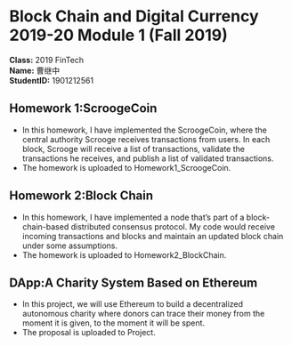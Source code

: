 # Block Chain and Digital Currency 2019-20 Module 1 (Fall 2019)
**Class:**
2019 FinTech  
**Name:**
曹继中  
**StudentID:**
1901212561  

## Homework 1:ScroogeCoin  
* In this homework, I have implemented the ScroogeCoin, where the central authority Scrooge receives transactions from users.  In each block, Scrooge will receive a list of transactions, validate the transactions he receives, and publish a list of validated transactions.  
* The homework is uploaded to Homework1_ScroogeCoin.   


## Homework 2:Block Chain  
* In this homework, I have implemented a node that’s part of a block-chain-based distributed consensus protocol. My code would receive incoming transactions and blocks and maintain an updated block chain under some assumptions.
* The homework is uploaded to Homework2_BlockChain.


## DApp:A Charity System Based on Ethereum
* In this project, we will use Ethereum to build a decentralized autonomous charity where donors can trace their money from the moment it is given, to the moment it will be spent.
* The proposal is uploaded to Project.
